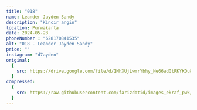 ```yaml
---
title: "018"
name: Leander Jayden Sandy
description: "Kincir angin"
location: Purwakarta
date: 2024-05-23
phoneNumber : "628170841535"
alt: "018 - Leander Jayden Sandy"
price: ""
instagram: "d7ayden"
original:
  {
    src: https://drive.google.com/file/d/1MhXUjLwmrYbhy_Ne66adGtRKYKOu8GHG/view?usp=sharing,
  }
compressed:
  {
    src: https://raw.githubusercontent.com/farizdotid/images_ekraf_pwk/main/purwarupa/compressed/018_leander.JPG,
  }
---
```


